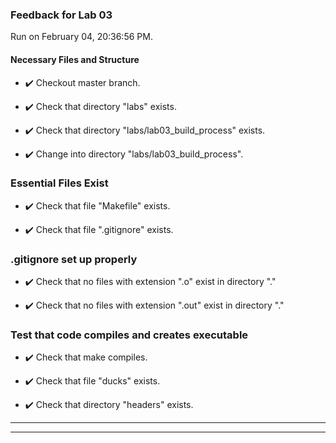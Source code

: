 ### Feedback for Lab 03

Run on February 04, 20:36:56 PM.


#### Necessary Files and Structure

+ :heavy_check_mark:  Checkout master branch.



+ :heavy_check_mark:  Check that directory "labs" exists.

+ :heavy_check_mark:  Check that directory "labs/lab03_build_process" exists.

+ :heavy_check_mark:  Change into directory "labs/lab03_build_process".


### Essential Files Exist

+ :heavy_check_mark:  Check that file "Makefile" exists.

+ :heavy_check_mark:  Check that file ".gitignore" exists.


### .gitignore set up properly

+ :heavy_check_mark:  Check that no files with extension ".o" exist in directory "."

+ :heavy_check_mark:  Check that no files with extension ".out" exist in directory "."


### Test that code compiles and creates executable

+ :heavy_check_mark:  Check that make  compiles.



+ :heavy_check_mark:  Check that file "ducks" exists.

+ :heavy_check_mark:  Check that directory "headers" exists.

---

---

